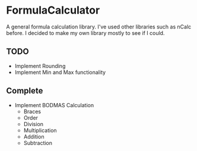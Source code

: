 # FormulaCalculator
A general formula calculation library. I've used other libraries such as nCalc before.  I decided to make my own library mostly to see if I could.

## TODO
- Implement Rounding
- Implement Min and Max functionality

## Complete
- Implement BODMAS Calculation
    - Braces
	- Order
    - Division
    - Multiplication
    - Addition
    - Subtraction	